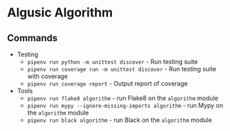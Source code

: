 # Algusic Algorithm

## Commands

+ Testing
  + `pipenv run python -m unittest discover` - Run testing suite
  + `pipenv run coverage run -m unittest discover` - Run testing suite with coverage
  + `pipenv run coverage report` - Output report of coverage
+ Tools
  + `pipenv run flake8 algorithm` - run Flake8 on the `algorithm` module
  + `pipenv run mypy --ignore-missing-imports algorithm` - run Mypy on the `algorithm` module
  + `pipenv run black algorithm` - run Black on the `algorithm` module
